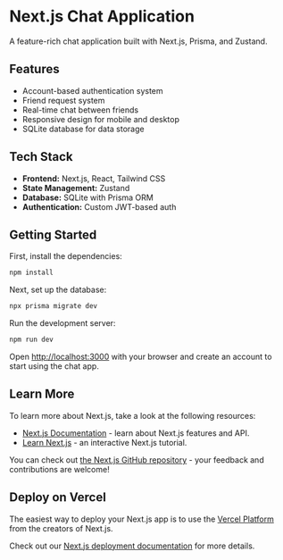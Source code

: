 # Next.js Chat Application

A feature-rich chat application built with Next.js, Prisma, and Zustand.

## Features

- Account-based authentication system
- Friend request system
- Real-time chat between friends
- Responsive design for mobile and desktop
- SQLite database for data storage

## Tech Stack

- **Frontend:** Next.js, React, Tailwind CSS
- **State Management:** Zustand
- **Database:** SQLite with Prisma ORM
- **Authentication:** Custom JWT-based auth

## Getting Started

First, install the dependencies:

```bash
npm install
```

Next, set up the database:

```bash
npx prisma migrate dev
```

Run the development server:

```bash
npm run dev
```

Open [http://localhost:3000](http://localhost:3000) with your browser and create an account to start using the chat app.

## Learn More

To learn more about Next.js, take a look at the following resources:

- [Next.js Documentation](https://nextjs.org/docs) - learn about Next.js features and API.
- [Learn Next.js](https://nextjs.org/learn) - an interactive Next.js tutorial.

You can check out [the Next.js GitHub repository](https://github.com/vercel/next.js) - your feedback and contributions are welcome!

## Deploy on Vercel

The easiest way to deploy your Next.js app is to use the [Vercel Platform](https://vercel.com/new?utm_medium=default-template&filter=next.js&utm_source=create-next-app&utm_campaign=create-next-app-readme) from the creators of Next.js.

Check out our [Next.js deployment documentation](https://nextjs.org/docs/app/building-your-application/deploying) for more details.
